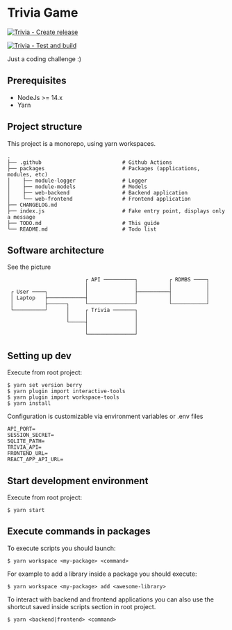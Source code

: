 # Trivia Game

[![Trivia - Create release](https://github.com/avalla/trivia-game/actions/workflows/release.yml/badge.svg?branch=v1.0.0)](https://github.com/avalla/trivia-game/actions/workflows/release.yml)

[![Trivia - Test and build](https://github.com/avalla/trivia-game/actions/workflows/build.yml/badge.svg)](https://github.com/avalla/trivia-game/actions/workflows/build.yml)

Just a coding challenge :)

## Prerequisites

- NodeJs >= 14.x
- Yarn

## Project structure

This project is a monorepo, using yarn workspaces.

    .
    ├── .github                          # Github Actions
    ├── packages                         # Packages (applications, modules, etc)
    │    ├── module-logger               # Logger
    │    ├── module-models               # Models
    │    ├── web-backend                 # Backend application
    │    └── web-frontend                # Frontend application
    ├── CHANGELOG.md
    ├── index.js                         # Fake entry point, displays only a message
    ├── TODO.md                          # This guide
    └── README.md                        # Todo list


## Software architecture

See the picture

```
                         ┌ API ──────────┐          ┌ RDMBS ────┐ 
                         │               │          │           │     
 ┌ User ────┐            │               ├──────────┤           │ 
 │ Laptop   ├────────────┤               │          │           │     
 │          ├──────┐     └───────────────┘          └───────────┘     
 └──────────┘      │     ┌ Trivia ───────┐                                               
                   │     │               │                                               
                   └─────┤               │                                               
                         │               │                                               
                         └───────────────┘                                              

```


## Setting up dev

Execute from root project:

```shell
$ yarn set version berry
$ yarn plugin import interactive-tools
$ yarn plugin import workspace-tools
$ yarn install
```

Configuration is customizable via environment variables or .env files

```
API_PORT=
SESSION_SECRET=
SQLITE_PATH=
TRIVIA_API=
FRONTEND_URL=
REACT_APP_API_URL=
```

## Start development environment

Execute from root project:

```shell
$ yarn start
```

## Execute commands in packages

To execute scripts you should launch:

```shell
$ yarn workspace <my-package> <command>
```

For example to add a library inside a package you should execute:

```shell
$ yarn workspace <my-package> add <awesome-library>
```

To interact with backend and frontend applications you can also use the shortcut saved inside scripts section in root project.

```shell
$ yarn <backend|frontend> <command>
```
